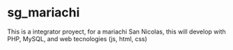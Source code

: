 # sg_mariachi
This is a integrator proyect, for a mariachi San Nicolas, this will develop with PHP, MySQL, and web tecnologies (js, html, css)
